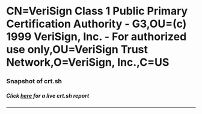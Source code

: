 # CN=VeriSign Class 1 Public Primary Certification Authority - G3,OU=(c) 1999 VeriSign\, Inc. - For authorized use only,OU=VeriSign Trust Network,O=VeriSign\, Inc.,C=US
### Snapshot of crt.sh
##### Click [here](https://crt.sh/?q=Serial_73B52A882A61112B27A1D00DBB912F20) for a live crt.sh report

---
